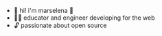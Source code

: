 - 👋 hi! i'm marselena 🌱
- 👩‍🏫 educator and engineer developing for the web
- 🔓 passionate about open source
